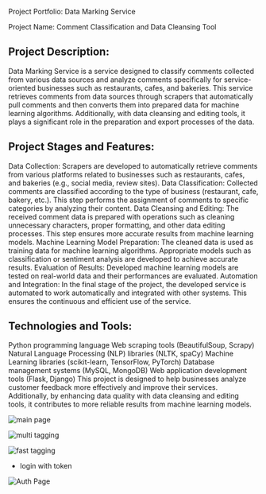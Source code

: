 Project Portfolio: Data Marking Service

Project Name: Comment Classification and Data Cleansing Tool

## Project Description:
Data Marking Service is a service designed to classify comments collected from various data sources and analyze comments specifically for service-oriented businesses such as restaurants, cafes, and bakeries. This service retrieves comments from data sources through scrapers that automatically pull comments and then converts them into prepared data for machine learning algorithms. Additionally, with data cleansing and editing tools, it plays a significant role in the preparation and export processes of the data.

## Project Stages and Features:

Data Collection: Scrapers are developed to automatically retrieve comments from various platforms related to businesses such as restaurants, cafes, and bakeries (e.g., social media, review sites).
Data Classification: Collected comments are classified according to the type of business (restaurant, cafe, bakery, etc.). This step performs the assignment of comments to specific categories by analyzing their content.
Data Cleansing and Editing: The received comment data is prepared with operations such as cleaning unnecessary characters, proper formatting, and other data editing processes. This step ensures more accurate results from machine learning models.
Machine Learning Model Preparation: The cleaned data is used as training data for machine learning algorithms. Appropriate models such as classification or sentiment analysis are developed to achieve accurate results.
Evaluation of Results: Developed machine learning models are tested on real-world data and their performances are evaluated.
Automation and Integration: In the final stage of the project, the developed service is automated to work automatically and integrated with other systems. This ensures the continuous and efficient use of the service.

## Technologies and Tools:

Python programming language
Web scraping tools (BeautifulSoup, Scrapy)
Natural Language Processing (NLP) libraries (NLTK, spaCy)
Machine Learning libraries (scikit-learn, TensorFlow, PyTorch)
Database management systems (MySQL, MongoDB)
Web application development tools (Flask, Django)
This project is designed to help businesses analyze customer feedback more effectively and improve their services. Additionally, by enhancing data quality with data cleansing and editing tools, it contributes to more reliable results from machine learning models.

![main page](https://res.cloudinary.com/dlusw5ukg/image/upload/v1712477098/portfolyo/content/data-tagging/mainpage_vrlvpx.jpg)

![multi tagging](https://res.cloudinary.com/dlusw5ukg/image/upload/v1712477098/portfolyo/content/data-tagging/manytagging_ttydlv.jpg)

![fast tagging](https://res.cloudinary.com/dlusw5ukg/image/upload/v1712477098/portfolyo/content/data-tagging/tagger_bpmgsi.jpg)

+ login with token

![Auth Page](https://res.cloudinary.com/dlusw5ukg/image/upload/v1712477098/portfolyo/content/data-tagging/auth_tnjfks.jpg)
